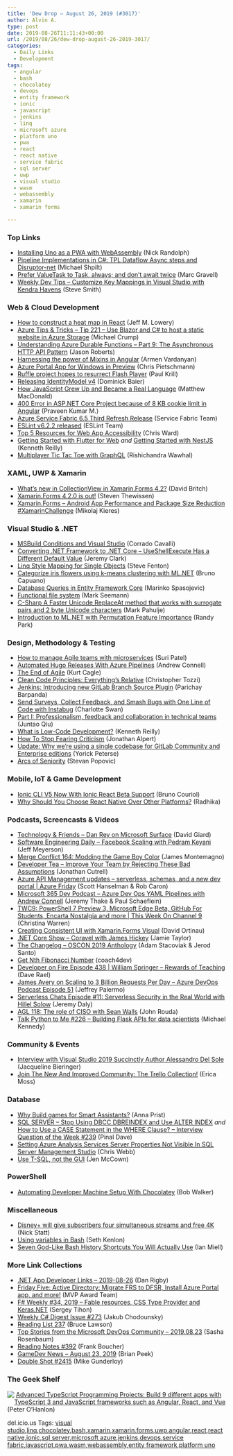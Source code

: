 ```yaml
---
title: 'Dew Drop – August 26, 2019 (#3017)'
author: Alvin A.
type: post
date: 2019-08-26T11:11:43+00:00
url: /2019/08/26/dew-drop-august-26-2019-3017/
categories:
  - Daily Links
  - Development
tags:
  - angular
  - bash
  - chocolatey
  - devops
  - entity framework
  - ionic
  - javascript
  - jenkins
  - linq
  - microsoft azure
  - platform uno
  - pwa
  - react
  - react native
  - service fabric
  - sql server
  - uwp
  - visual studio
  - wasm
  - webassembly
  - xamarin
  - xamarin forms

---
```

### <a name="top"></a>Top Links

  * <a href="http://feedproxy.google.com/~r/NicksNetTravels/~3/PzOEPXyZ59k/" target="_blank" rel="noopener noreferrer">Installing Uno as a PWA with WebAssembly</a> (Nick Randolph)
  * <a href="https://michaelscodingspot.com/pipeline-implementations-csharp-3/" target="_blank" rel="noopener noreferrer">Pipeline Implementations in C#: TPL Dataflow Async steps and Disruptor-net</a> (Michael Shpilt)
  * <a href="http://feedproxy.google.com/~r/CodeCodeAndMoreCode/~3/6UrlFYU4rNQ/prefer-valuetask-to-task-always-and.html" target="_blank" rel="noopener noreferrer">Prefer ValueTask to Task, always; and don&#8217;t await twice</a> (Marc Gravell)
  * <a href="https://weeklydevtips.com/episodes/customize-key-mappings-in-visual-studio-with-kendra-havens-qPHsww2P" target="_blank" rel="noopener noreferrer">Weekly Dev Tips &#8211; Customize Key Mappings in Visual Studio with Kendra Havens</a> (Steve Smith)



### <a name="web"></a>Web & Cloud Development

  * <a href="https://www.freecodecamp.org/news/a-heat-map-implementation-in-typescript/" target="_blank" rel="noopener noreferrer">How to construct a heat map in React</a> (Jeff M. Lowery)
  * <a href="https://microsoft.github.io/AzureTipsAndTricks/blog/tip221.html" target="_blank" rel="noopener noreferrer">Azure Tips & Tricks &#8211; Tip 221 &#8211; Use Blazor and C# to host a static website in Azure Storage</a> (Michael Crump)
  * <a href="http://dontcodetired.com/blog/post/Understanding-Azure-Durable-Functions-Part-9-The-Asynchronous-HTTP-API-Pattern" target="_blank" rel="noopener noreferrer">Understanding Azure Durable Functions &#8211; Part 9: The Asynchronous HTTP API Pattern</a> (Jason Roberts)
  * <a href="https://hackernoon.com/harnessing-the-power-of-mixins-in-angular-faox230fk?source=rss" target="_blank" rel="noopener noreferrer">Harnessing the power of Mixins in Angular</a> (Armen Vardanyan)
  * <a href="https://buildazure.com/azure-portal-app-windows-preview/" target="_blank" rel="noopener noreferrer">Azure Portal App for Windows in Preview</a> (Chris Pietschmann)
  * <a href="https://www.infoworld.com/article/3433759/ruffle-project-hopes-to-resurrect-flash-player.html" target="_blank" rel="noopener noreferrer">Ruffle project hopes to resurrect Flash Player</a> (Paul Krill)
  * <a href="https://leastprivilege.com/2019/08/24/releasing-identitymodel-v4/" target="_blank" rel="noopener noreferrer">Releasing IdentityModel v4</a> (Dominick Baier)
  * <a href="https://medium.com/young-coder/how-javascript-grew-up-and-became-a-real-language-17a0b948b77f?source=rss----d3d5cbdde463---4" target="_blank" rel="noopener noreferrer">How JavaScript Grew Up and Became a Real Language</a> (Matthew MacDonald)
  * <a href="https://techcommunity.microsoft.com/t5/IIS-Support-Blog/400-Error-in-ASP-NET-Core-Project-because-of-8-KB-cookie-limit/ba-p/821538" target="_blank" rel="noopener noreferrer">400 Error in ASP.NET Core Project because of 8 KB cookie limit in Angular</a> (Praveen Kumar M.)
  * <a href="https://techcommunity.microsoft.com/t5/Azure-Service-Fabric/Azure-Service-Fabric-6-5-Third-Refresh-Release/ba-p/818599" target="_blank" rel="noopener noreferrer">Azure Service Fabric 6.5 Third Refresh Release</a> (Service Fabric Team)
  * <a href="https://eslint.org/blog/2019/08/eslint-v6.2.2-released" target="_blank" rel="noopener noreferrer">ESLint v6.2.2 released</a> (ESLint Team)
  * <a href="https://www.telerik.com/blogs/top-5-resources-web-app-accessibility" target="_blank" rel="noopener noreferrer">Top 5 Resources for Web App Accessibility</a> (Chris Ward)
  * <a href="https://itnext.io/getting-started-with-flutter-forweb-c0647ed51b88?source=rss-42cf31b6ca29------2" target="_blank" rel="noopener noreferrer">Getting Started with Flutter for Web</a> _and_ <a href="https://itnext.io/getting-started-with-nestjs-307556e02c8d?source=rss-42cf31b6ca29------2" target="_blank" rel="noopener noreferrer">Getting Started with NestJS</a> (Kenneth Reilly)
  * <a href="https://css-tricks.com/multiplayer-tic-tac-toe-with-graphql/" target="_blank" rel="noopener noreferrer">Multiplayer Tic Tac Toe with GraphQL</a> (Rishichandra Wawhal)



### <a name="silverlight"></a>XAML, UWP & Xamarin

  * <a href="http://www.davidbritch.com/2019/08/whats-new-in-collectionview-in.html" target="_blank" rel="noopener noreferrer">What’s new in CollectionView in Xamarin.Forms 4.2?</a> (David Britch)
  * <a href="https://www.thewissen.io/xamarin-forms-4-2-0-is-out/" target="_blank" rel="noopener noreferrer">Xamarin.Forms 4.2.0 is out!</a> (Steven Thewissen)
  * <a href="https://progrunning.net/xamarin-forms-android-app-performance-and-package-size-reduction-xamarin-challenge/" target="_blank" rel="noopener noreferrer">Xamarin.Forms &#8211; Android App Performance and Package Size Reduction #XamarinChallenge</a> (Mikolaj Kieres)



### <a name="dotnet"></a>Visual Studio & .NET

  * <a href="https://medium.com/@corradocavalli/msbuild-conditions-and-visual-studio-6c5c9347cccf?source=rss-97868d20e6ff------2" target="_blank" rel="noopener noreferrer">MSBuild Conditions and Visual Studio</a> (Corrado Cavalli)
  * <a href="https://jeremybytes.blogspot.com/2019/08/converting-net-framework-to-net-core.html" target="_blank" rel="noopener noreferrer">Converting .NET Framework to .NET Core &#8211; UseShellExecute Has a Different Default Value</a> (Jeremy Clark)
  * <a href="https://www.stevefenton.co.uk/2019/08/linq-style-mapping-for-single-objects/" target="_blank" rel="noopener noreferrer">Linq Style Mapping for Single Objects</a> (Steve Fenton)
  * <a href="http://feedproxy.google.com/~r/elbruno/~3/7WuhANdQZ2A/" target="_blank" rel="noopener noreferrer">Categorize iris flowers using k-means clustering with ML.NET</a> (Bruno Capuano)
  * <a href="https://code-maze.com/queries-in-entity-framework-core/" target="_blank" rel="noopener noreferrer">Database Queries in Entity Framework Core</a> (Marinko Spasojevic)
  * <a href="https://blog.ploeh.dk/2019/08/26/functional-file-system/" target="_blank" rel="noopener noreferrer">Functional file system</a> (Mark Seemann)
  * <a href="http://feedproxy.google.com/~r/MetadataConsulting/~3/fciZTZLEgi4/C-Sharp-A-Faster-Unicode-ReplaceAt-method-that-works-with-surrogate-pairs-and-2-byte-Unicode-characters.html" target="_blank" rel="noopener noreferrer">C-Sharp A Faster Unicode ReplaceAt method that works with surrogate pairs and 2 byte Unicode characters</a> (Mark Pahulje)
  * <a href="https://devblogs.microsoft.com/premier-developer/permutation-implementation-with-ml-net/" target="_blank" rel="noopener noreferrer">Introduction to ML.NET with Permutation Feature Importance</a> (Randy Park)



### <a name="design"></a>Design, Methodology & Testing

  * <a href="https://about.gitlab.com/2019/08/23/manage-agile-teams-with-microservices/" target="_blank" rel="noopener noreferrer">How to manage Agile teams with microservices</a> (Suri Patel)
  * <a href="http://feedproxy.google.com/~r/AndrewConnell/~3/3xl4vaWj_4A/" target="_blank" rel="noopener noreferrer">Automated Hugo Releases With Azure Pipelines</a> (Andrew Connell)
  * <a href="https://www.forbes.com/sites/cognitiveworld/2019/08/23/the-end-of-agile/#240898ef2071" target="_blank" rel="noopener noreferrer">The End of Agile</a> (Kurt Cagle)
  * <a href="https://www.itprotoday.com/devops/clean-code-principles-everythings-relative" target="_blank" rel="noopener noreferrer">Clean Code Principles: Everything&#8217;s Relative</a> (Christopher Tozzi)
  * <a href="http://feedproxy.google.com/~r/ContinuousBlog/~3/zLu8XNwsHdY/" target="_blank" rel="noopener noreferrer">Jenkins: Introducing new GitLab Branch Source Plugin</a> (Parichay Barpanda)
  * <a href="https://devblogs.microsoft.com/xamarin/send-surveys-collect-feedback-and-smash-bugs-with-one-line-of-code-with-instabug/" target="_blank" rel="noopener noreferrer">Send Surveys, Collect Feedback, and Smash Bugs with One Line of Code with Instabug</a> (Charlotte Swan)
  * <a href="https://www.thoughtworks.com/insights/blog/professionalism-feedback-and-collaboration-tech-industry" target="_blank" rel="noopener noreferrer">Part I: Professionalism, feedback and collaboration in technical teams</a> (Juntao Qiu)
  * <a href="https://medium.com/swlh/what-is-low-code-development-f45550c3243d?source=rss-42cf31b6ca29------2" target="_blank" rel="noopener noreferrer">What is Low-Code Development?</a> (Kenneth Reilly)
  * <a href="https://heragenda.com/how-to-stop-fearing-criticism/" target="_blank" rel="noopener noreferrer">How To Stop Fearing Criticism</a> (Jonathan Alpert)
  * <a href="https://about.gitlab.com/2019/08/23/a-single-codebase-for-gitlab-community-and-enterprise-edition/" target="_blank" rel="noopener noreferrer">Update: Why we&#8217;re using a single codebase for GitLab Community and Enterprise editions</a> (Yorick Peterse)
  * <a href="https://www.stevanpopovic.com/arcs-of-seniority/" target="_blank" rel="noopener noreferrer">Arcs of Seniority</a> (Stevan Popovic)



### <a name="mobile"></a>Mobile, IoT & Game Development

  * <a href="https://www.infoq.com/news/2019/08/ionic-cli-v5-react-support?utm_campaign=infoq_content&utm_source=infoq&utm_medium=feed&utm_term=global" target="_blank" rel="noopener noreferrer">Ionic CLI V5 Now With Ionic React Beta Support</a> (Bruno Couriol)
  * <a href="https://hackernoon.com/why-it-is-beneficial-to-choose-react-native-over-other-platforms-8y37930mu?source=rss" target="_blank" rel="noopener noreferrer">Why Should You Choose React Native Over Other Platforms?</a> (Radhika)



### <a name="podcasts"></a>Podcasts, Screencasts & Videos

  * <a href="http://DavidGiard.com/2019/08/26/DanReyOnMicrosoftSurface.aspx" target="_blank" rel="noopener noreferrer">Technology & Friends &#8211; Dan Rey on Microsoft Surface</a> (David Giard)
  * <a href="https://softwareengineeringdaily.com/2019/08/26/facebook-scaling-with-pedram-keyani/" target="_blank" rel="noopener noreferrer">Software Engineering Daily &#8211; Facebook Scaling with Pedram Keyani</a> (Jeff Meyerson)
  * <a href="http://www.mergeconflict.fm/164" target="_blank" rel="noopener noreferrer">Merge Conflict 164: Modding the Game Boy Color</a> (James Montemagno)
  * <a href="http://developertea.simplecast.fm/16ce9d38" target="_blank" rel="noopener noreferrer">Developer Tea &#8211; Improve Your Team by Rejecting These Bad Assumptions</a> (Jonathan Cutrell)
  * <a href="https://channel9.msdn.com/Shows/Azure-Friday/Azure-API-Management-updates-serverless-schemas-and-a-new-dev-portal?WT.mc_id=DX_MVP4025064" target="_blank" rel="noopener noreferrer">Azure API Management updates &#8211; serverless, schemas, and a new dev portal | Azure Friday</a> (Scott Hanselman & Rob Caron)
  * <a href="http://www.m365devpodcast.com/e/azure-dev-ops-yaml-pipelines-with-andrew-connell/" target="_blank" rel="noopener noreferrer">Microsoft 365 Dev Podcast &#8211; Azure Dev Ops YAML Pipelines with Andrew Connell</a> (Jeremy Thake & Paul Schaeflein)
  * <a href="https://channel9.msdn.com/Shows/This+Week+On+Channel+9/TWC9-PowerShell-7-Preview-3-Microsoft-Edge-Beta-GitHub-For-Students-Encarta-Nostalgia-and-more?WT.mc_id=DX_MVP4025064" target="_blank" rel="noopener noreferrer">TWC9: PowerShell 7 Preview 3, Microsoft Edge Beta, GitHub For Students, Encarta Nostalgia and more | This Week On Channel 9</a> (Christina Warren)
  * <a href="http://www.youtube.com/watch?v=oVaEGKmCjbs" target="_blank" rel="noopener noreferrer">Creating Consistent UI with Xamarin.Forms Visual</a> (David Ortinau)
  * <a href="https://dotnetcore.show/episode-32-coravel-with-james-hickey" target="_blank" rel="noopener noreferrer">.NET Core Show &#8211; Coravel with James Hickey</a> (Jamie Taylor)
  * <a href="https://changelog.com/podcast/358" target="_blank" rel="noopener noreferrer">The Changelog &#8211; OSCON 2019 Anthology</a> (Adam Stacoviak & Jerod Santo)
  * <a href="http://www.youtube.com/watch?v=Emg9A5HPGsI" target="_blank" rel="noopener noreferrer">Get Nth Fibonacci Number</a> (coach4dev)
  * <a href="https://developeronfire.com/podcast/episode-438-william-springer-rewards-of-teaching" target="_blank" rel="noopener noreferrer">Developer on Fire Episode 438 | William Springer &#8211; Rewards of Teaching</a> (Dave Rael)
  * <a href="http://azuredevopspodcast.clear-measure.com/james-avery-on-scaling-to-3-billion-requests-per-day-episode-51" target="_blank" rel="noopener noreferrer">James Avery on Scaling to 3 Billion Requests Per Day &#8211; Azure DevOps Podcast Episode 51</a> (Jeffrey Palermo)
  * <a href="https://share.transistor.fm/s/0d38935e" target="_blank" rel="noopener noreferrer">Serverless Chats Episode #11: Serverless Security in the Real World with Hillel Solow</a> (Jeremy Daly)
  * <a href="https://www.ageekleader.com/agl-118-the-role-of-ciso-with-sean-walls/" target="_blank" rel="noopener noreferrer">AGL 118: The role of CISO with Sean Walls</a> (John Rouda)
  * <a href="https://talkpython.fm/episodes/show/226/building-flask-apis-for-data-scientists" target="_blank" rel="noopener noreferrer">Talk Python to Me #226 &#8211; Building Flask APIs for data scientists</a> (Michael Kennedy)



### <a name="events"></a>Community & Events

  * <a href="https://www.syncfusion.com/blogs/post/interview-with-visual-studio-2019-succinctly-author-alessandro-del-sole.aspx" target="_blank" rel="noopener noreferrer">Interview with Visual Studio 2019 Succinctly Author Alessandro Del Sole</a> (Jacqueline Bieringer)
  * <a href="https://blog.trello.com/trello-collection-atlassian-community" target="_blank" rel="noopener noreferrer">Join The New And Improved Community: The Trello Collection!</a> (Erica Moss)



### <a name="sql"></a>Database

  * <a href="https://hackernoon.com/building-games-for-smart-assistants-c3bd930gp?source=rss" target="_blank" rel="noopener noreferrer">Why Build games for Smart Assistants?</a> (Anna Prist)
  * <a href="https://blog.sqlauthority.com/2019/08/26/sql-server-stop-using-dbcc-dbreindex-and-use-alter-index/" target="_blank" rel="noopener noreferrer">SQL SERVER – Stop Using DBCC DBREINDEX and Use ALTER INDEX</a> _and_ <a href="https://blog.sqlauthority.com/2019/08/25/how-to-use-a-case-statement-in-the-where-clause-interview-question-of-the-week-239/" target="_blank" rel="noopener noreferrer">How to Use a CASE Statement in the WHERE Clause? – Interview Question of the Week #239</a> (Pinal Dave)
  * <a href="https://blog.crossjoin.co.uk/2019/08/25/setting-azure-analysis-services-server-properties-not-visible-in-sql-server-management-studio/" target="_blank" rel="noopener noreferrer">Setting Azure Analysis Services Server Properties Not Visible In SQL Server Management Studio</a> (Chris Webb)
  * <a href="http://www.midnightdba.com/Jen/2019/08/use-t-sql-not-the-gui/" target="_blank" rel="noopener noreferrer">Use T-SQL, not the GUI</a> (Jen McCown)



### <a name="ps"></a>PowerShell

  * <a href="https://octopus.com/blog/automate-developer-machine-setup-with-chocolatey" target="_blank" rel="noopener noreferrer">Automating Developer Machine Setup With Chocolatey</a> (Bob Walker)



### <a name="misc"></a>Miscellaneous

  * <a href="https://www.theverge.com/2019/8/23/20830586/disney-plus-four-simultaneous-streams-4k-pricing-features-benefits" target="_blank" rel="noopener noreferrer">Disney+ will give subscribers four simultaneous streams and free 4K</a> (Nick Statt)
  * <a href="https://opensource.com/article/19/8/using-variables-bash" target="_blank" rel="noopener noreferrer">Using variables in Bash</a> (Seth Kenlon)
  * <a href="https://zwischenzugs.com/2019/08/25/seven-god-like-bash-history-shortcuts-you-will-actually-use/" target="_blank" rel="noopener noreferrer">Seven God-Like Bash History Shortcuts You Will Actually Use</a> (Ian Miell)



### <a name="links"></a>More Link Collections

  * <a href="https://links.danrigby.com/2019/08/app-developer-links-2019-08-26/" target="_blank" rel="noopener noreferrer">.NET App Developer Links &#8211; 2019-08-26</a> (Dan Rigby)
  * <a href="https://techcommunity.microsoft.com/t5/Microsoft-MVP-Award-Program-Blog/Friday-Five-Active-Directory-Migrate-FRS-to-DFSR-Install-Azure/ba-p/820200" target="_blank" rel="noopener noreferrer">Friday Five: Active Directory: Migrate FRS to DFSR, Install Azure Portal app, and more!</a> (MVP Award Team)
  * <a href="https://sergeytihon.com/2019/08/24/f-weekly-34-2019-fable-resources-css-type-provider-and-keras-net/" target="_blank" rel="noopener noreferrer">F# Weekly #34, 2019 – Fable resources, CSS Type Provider and Keras.NET</a> (Sergey Tihon)
  * <a href="http://feedproxy.google.com/~r/digest-csharp/~3/sIgy__Qz9FA/273" target="_blank" rel="noopener noreferrer">Weekly C# Digest Issue #273</a> (Jakub Chodounsky)
  * <a href="https://www.brucelawson.co.uk/2019/reading-list-237/" target="_blank" rel="noopener noreferrer">Reading List 237</a> (Bruce Lawson)
  * <a href="https://devblogs.microsoft.com/devops/top-stories-from-the-microsoft-devops-community-2019-08-23/" target="_blank" rel="noopener noreferrer">Top Stories from the Microsoft DevOps Community – 2019.08.23</a> (Sasha Rosenbaum)
  * <a href="http://www.frankysnotes.com/2019/08/reading-notes-392.html" target="_blank" rel="noopener noreferrer">Reading Notes #392</a> (Frank Boucher)
  * <a href="https://brianpeek.com/gamedev-news-august-23-2019/" target="_blank" rel="noopener noreferrer">GameDev News &#8211; August 23, 2019</a> (Brian Peek)
  * <a href="https://afreshcup.com/home/2019/08/26/double-shot-2415" target="_blank" rel="noopener noreferrer">Double Shot #2415</a> (Mike Gunderloy)



### <a name="shelf"></a>The Geek Shelf

<img decoding="async" align="left" style="margin: 0px 0px 10px; border: 0px currentcolor; border-image: none; float: left; display: inline; background-image: none;" src="https://m.media-amazon.com/images/I/61MT0onF+iL._AC_UY218_.jpg" border="0" /> &nbsp;<a href="https://www.amazon.com/Advanced-TypeScript-Programming-Projects-JavaScript/dp/1789133041/?tag=amavin-20" target="_blank" rel="noopener noreferrer">Advanced TypeScript Programming Projects: Build 9 different apps with TypeScript 3 and JavaScript frameworks such as Angular, React, and Vue</a> (Peter O&#8217;Hanlon)









<div class="wlWriterEditableSmartContent" id="scid:77ECF5F8-D252-44F5-B4EB-D463C5396A79:f7fe771b-c429-4d3f-a1e1-f33cc8b20cc9" style="margin: 0px; padding: 0px; float: none; display: inline;">
  del.icio.us Tags: <a href="http://del.icio.us/popular/visual+studio" rel="tag">visual studio</a>,<a href="http://del.icio.us/popular/linq" rel="tag">linq</a>,<a href="http://del.icio.us/popular/chocolatey" rel="tag">chocolatey</a>,<a href="http://del.icio.us/popular/bash" rel="tag">bash</a>,<a href="http://del.icio.us/popular/xamarin" rel="tag">xamarin</a>,<a href="http://del.icio.us/popular/xamarin.forms" rel="tag">xamarin.forms</a>,<a href="http://del.icio.us/popular/uwp" rel="tag">uwp</a>,<a href="http://del.icio.us/popular/angular" rel="tag">angular</a>,<a href="http://del.icio.us/popular/react" rel="tag">react</a>,<a href="http://del.icio.us/popular/react+native" rel="tag">react native</a>,<a href="http://del.icio.us/popular/ionic" rel="tag">ionic</a>,<a href="http://del.icio.us/popular/sql+server" rel="tag">sql server</a>,<a href="http://del.icio.us/popular/microsoft+azure" rel="tag">microsoft azure</a>,<a href="http://del.icio.us/popular/jenkins" rel="tag">jenkins</a>,<a href="http://del.icio.us/popular/devops" rel="tag">devops</a>,<a href="http://del.icio.us/popular/service+fabric" rel="tag">service fabric</a>,<a href="http://del.icio.us/popular/javascript" rel="tag">javascript</a>,<a href="http://del.icio.us/popular/pwa" rel="tag">pwa</a>,<a href="http://del.icio.us/popular/wasm" rel="tag">wasm</a>,<a href="http://del.icio.us/popular/webassembly" rel="tag">webassembly</a>,<a href="http://del.icio.us/popular/entity+framework" rel="tag">entity framework</a>,<a href="http://del.icio.us/popular/platform+uno" rel="tag">platform uno</a>
</div>